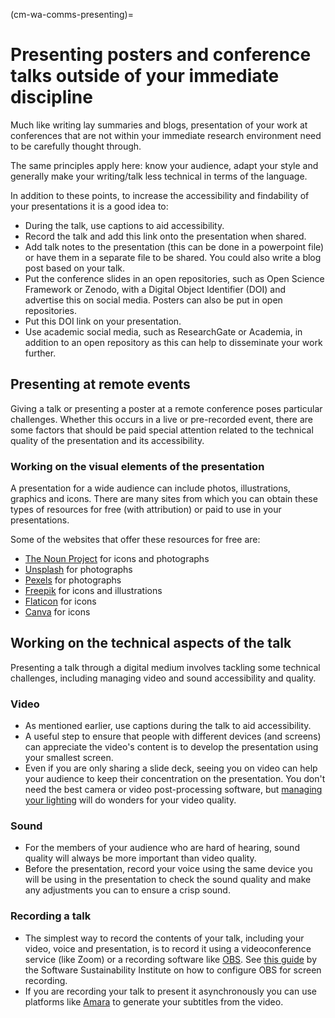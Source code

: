 (cm-wa-comms-presenting)=

# Presenting posters and conference talks outside of your immediate discipline

Much like writing lay summaries and blogs, presentation of your work at conferences that are not within your immediate research environment need to be carefully thought through.

The same principles apply here: know your audience, adapt your style and generally make your writing/talk less technical in terms of the language.

In addition to these points, to increase the accessibility and findability of your presentations it is a good idea to:
* During the talk, use captions to aid accessibility.
* Record the talk and add this link onto the presentation when shared.
* Add talk notes to the presentation (this can be done in a powerpoint file) or have them in a separate file to be shared. You could also write a blog post based on your talk.
* Put the conference slides in an open repositories, such as Open Science Framework or Zenodo, with a Digital Object Identifier (DOI) and advertise this on social media. Posters can also be put in open repositories.
* Put this DOI link on your presentation.
* Use academic social media, such as ResearchGate or Academia, in addition to an open repository as this can help to disseminate your work further.

## Presenting at remote events
Giving a talk or presenting a poster at a remote conference poses particular challenges. Whether this occurs in a live or pre-recorded event, there are some factors that should be paid special attention related to the technical quality of the presentation and its accessibility.

### Working on the visual elements of the presentation
A presentation for a wide audience can include photos, illustrations, graphics and icons. There are many sites from which you can obtain these types of resources for free (with attribution) or paid to use in your presentations. 

Some of the websites that offer these resources for free are:

* [The Noun Project](https://thenounproject.com) for icons and photographs
* [Unsplash](https://unsplash.com) for photographs
* [Pexels](https://www.pexels.com) for photographs
* [Freepik](https://www.freepik.com/free-photos-vectors/english) for icons and illustrations
* [Flaticon](https://www.flaticon.com/free-icons/english) for icons
* [Canva](https://www.canva.com) for icons

## Working on the technical aspects of the talk
Presenting a talk through a digital medium involves tackling some technical challenges, including managing video and sound accessibility and quality.

### Video
* As mentioned earlier, use captions during the talk to aid accessibility. 
* A useful step to ensure that people with different devices (and screens) can appreciate the video's content is to develop the presentation using your smallest screen.
* Even if you are only sharing a slide deck, seeing you on video can help your audience to keep their concentration on the presentation. You don't need the best camera or video post-processing software, but [managing your lighting](https://www.youtube.com/watch?v=rGcAM1CNEU0&ab_channel=Wirecutter) will do wonders for your video quality.

### Sound
* For the members of your audience who are hard of hearing, sound quality will always be more important than video quality. 
* Before the presentation, record your voice using the same device you will be using in the presentation to check the sound quality and make any adjustments you can to ensure a crisp sound.

### Recording a talk
* The simplest way to record the contents of your talk, including your video, voice and presentation, is to record it using a videoconference service (like Zoom) or a recording software like [OBS](https://obsproject.com). See [this guide](https://software.ac.uk/fellowship-programme/2019/application-video-guide) by the Software Sustainability Institute on how to configure OBS for screen recording.
* If you are recording your talk to present it asynchronously you can use platforms like [Amara](https://amara.org) to generate your subtitles from the video.

